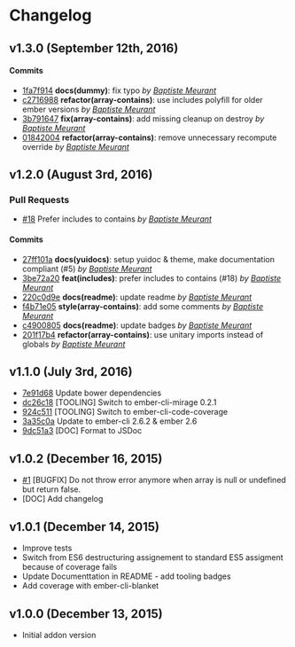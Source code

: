 # Changelog


## v1.3.0 (September 12th, 2016)

#### Commits

- [1fa7f914](https://github.com/bmeurant/ember-array-contains-helper/commit/1fa7f914eb80b0166a731e9c97504b2129fc3bad) **docs(dummy)**: fix typo *by [Baptiste Meurant](https://github.com/bmeurant)*
- [c2716988](https://github.com/bmeurant/ember-array-contains-helper/commit/c2716988333017bc4dea33e5234cf8b2fc029d5e) **refactor(array-contains)**: use includes polyfill for older ember versions *by [Baptiste Meurant](https://github.com/bmeurant)*
- [3b791647](https://github.com/bmeurant/ember-array-contains-helper/commit/3b7916472c0a301643c78eb6417fc2bdf8908cb2) **fix(array-contains)**: add missing cleanup on destroy *by [Baptiste Meurant](https://github.com/bmeurant)*
- [01842004](https://github.com/bmeurant/ember-array-contains-helper/commit/01842004cf4f5f5f4d9e3f3233313d6e28b00615) **refactor(array-contains)**: remove unnecessary recompute override *by [Baptiste Meurant](https://github.com/bmeurant)*

## v1.2.0 (August 3rd, 2016)

### Pull Requests

- [#18](https://github.com/bmeurant/ember-array-contains-helper/pull/18)  Prefer includes to contains  *by [Baptiste Meurant](https://github.com/bmeurant)*

#### Commits

- [27ff101a](https://github.com/bmeurant/ember-array-contains-helper/commit/27ff101aeead2c56d08aba426c6cae24b32c29fe) **docs(yuidocs)**: setup yuidoc & theme, make documentation compliant (#5) *by [Baptiste Meurant](https://github.com/bmeurant)*
- [3be72a20](https://github.com/bmeurant/ember-array-contains-helper/commit/3be72a208d47032c500a4902fcb0818cae07b58a) **feat(includes)**: prefer includes to contains (#18) *by [Baptiste Meurant](https://github.com/bmeurant)*
- [220c0d9e](https://github.com/bmeurant/ember-array-contains-helper/commit/220c0d9eb0886fa3f8074c12b3117011ae92e1e9) **docs(readme)**: update readme *by [Baptiste Meurant](https://github.com/bmeurant)*
- [f4b71e05](https://github.com/bmeurant/ember-array-contains-helper/commit/f4b71e057de302f9979066bcb3bdba41cc18f896) **style(array-contains)**: add some comments *by [Baptiste Meurant](https://github.com/bmeurant)*
- [c4900805](https://github.com/bmeurant/ember-array-contains-helper/commit/c490080573303b77b2ec0ea4535f9111ab503447) **docs(readme)**: update badges *by [Baptiste Meurant](https://github.com/bmeurant)*
- [201f17b4](https://github.com/bmeurant/ember-array-contains-helper/commit/201f17b43224195c25a1e35efff13ab8ab2b0cfa) **refactor(array-contains)**: use unitary imports instead of globals *by [Baptiste Meurant](https://github.com/bmeurant)*

## v1.1.0 (July 3rd, 2016)

- [7e91d68](https://github.com/bmeurant/ember-array-contains-helper/commit/7e91d68dc4615e698f69598ed08a2ad9c8877aeb) Update bower dependencies
- [dc26c18](https://github.com/bmeurant/ember-array-contains-helper/commit/dc26c181b5d97bedcb00279e44e6be86fcb80670) [TOOLING] Switch to ember-cli-mirage 0.2.1
- [924c511](https://github.com/bmeurant/ember-array-contains-helper/commit/924c511eec55d1ca58a34e1f24aff53ad9f65e81) [TOOLING] Switch to ember-cli-code-coverage
- [3a35c0a](https://github.com/bmeurant/ember-array-contains-helper/commit/3a35c0aaaa5e026ddb513c02b78d7a71a8c017f1) Update to ember-cli 2.6.2 & ember 2.6
- [9dc51a3](https://github.com/bmeurant/ember-array-contains-helper/commit/9dc51a345bd24b50fd0876d0e76b4f3c5961bbdb) [DOC] Format to JSDoc

## v1.0.2 (December 16, 2015)

- [#1](https://github.com/bmeurant/ember-array-contains-helper/issues/1) [BUGFIX] Do not throw error anymore when array is null or undefined but return false.
- [DOC] Add changelog

## v1.0.1 (December 14, 2015)

- Improve tests
- Switch from ES6 destructuring assignement to standard ES5 assigment because of coverage fails
- Update Documenttation in README - add tooling badges
- Add coverage with ember-cli-blanket

## v1.0.0 (December 13, 2015)

- Initial addon version
